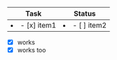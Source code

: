 | Task | Status |
|---|---|
| <li>- [x] item1</li> | <li>- [ ] item2</li>|
- [x] works
- [x] works too